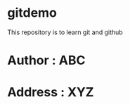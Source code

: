 # gitdemo
This repository is to learn git and github
<br>
<h1>Author : ABC</h1>
<h1>Address : XYZ</h1>